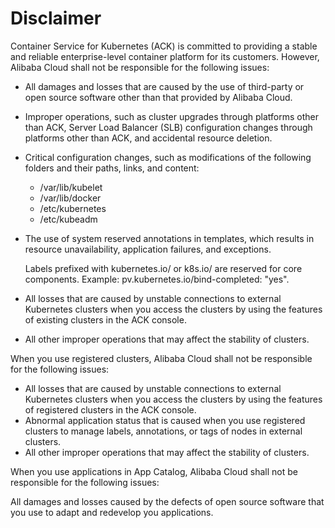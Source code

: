 # Disclaimer

Container Service for Kubernetes \(ACK\) is committed to providing a stable and reliable enterprise-level container platform for its customers. However, Alibaba Cloud shall not be responsible for the following issues:

-   All damages and losses that are caused by the use of third-party or open source software other than that provided by Alibaba Cloud.
-   Improper operations, such as cluster upgrades through platforms other than ACK, Server Load Balancer \(SLB\) configuration changes through platforms other than ACK, and accidental resource deletion.
-   Critical configuration changes, such as modifications of the following folders and their paths, links, and content:
    -   /var/lib/kubelet
    -   /var/lib/docker
    -   /etc/kubernetes
    -   /etc/kubeadm
-   The use of system reserved annotations in templates, which results in resource unavailability, application failures, and exceptions.

    Labels prefixed with kubernetes.io/ or k8s.io/ are reserved for core components. Example: pv.kubernetes.io/bind-completed: "yes".

-   All losses that are caused by unstable connections to external Kubernetes clusters when you access the clusters by using the features of existing clusters in the ACK console.
-   All other improper operations that may affect the stability of clusters.

When you use registered clusters, Alibaba Cloud shall not be responsible for the following issues:

-   All losses that are caused by unstable connections to external Kubernetes clusters when you access the clusters by using the features of registered clusters in the ACK console.
-   Abnormal application status that is caused when you use registered clusters to manage labels, annotations, or tags of nodes in external clusters.
-   All other improper operations that may affect the stability of clusters.

When you use applications in App Catalog, Alibaba Cloud shall not be responsible for the following issues:

All damages and losses caused by the defects of open source software that you use to adapt and redevelop you applications.

